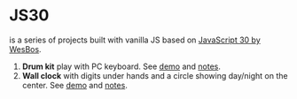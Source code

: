 # JS30

is a series of projects built with vanilla JS based on [JavaScript 30 by WesBos](https://github.com/wesbos/JavaScript30).

1. **Drum kit** play with PC keyboard. See [demo](./01-drum-kit/index.html) and [notes](./notes/01-drum-kit.md).
2. **Wall clock** with digits under hands and a circle showing day/night on the center. See [demo](./02-clock/index.html) and [notes](./notes/02-clock.md).
